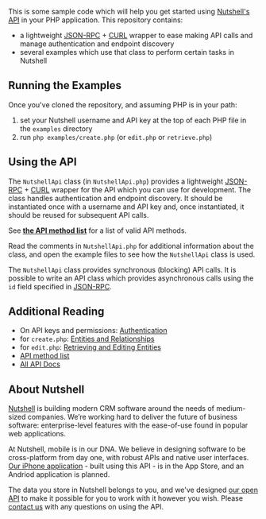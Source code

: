This is some sample code which will help you get started using [Nutshell's API](http://nutshell.com/api) in your PHP application. This repository contains:

* a lightweight [JSON-RPC](http://json-rpc.org/) + [CURL](http://php.net/manual/en/book.curl.php) wrapper to ease making API calls and manage authentication and endpoint discovery
* several examples which use that class to perform certain tasks in Nutshell

## Running the Examples

Once you've cloned the repository, and assuming PHP is in your path:

1. set your Nutshell username and API key at the top of each PHP file in the `examples` directory
2. run `php examples/create.php` (or `edit.php` or `retrieve.php`)

## Using the API

The `NutshellApi` class (in `NutshellApi.php`) provides a lightweight [JSON-RPC](http://json-rpc.org/) + [CURL](http://php.net/manual/en/book.curl.php) wrapper for the API which you can use for development. The class handles authentication and endpoint discovery. It should be instantiated once with a username and API key and, once instantiated, it should be reused for subsequent API calls.

See **[the API method list](http://www.nutshell.com/api/detail/class_nut___api___core.html)** for a list of valid API methods.

Read the comments in `NutshellApi.php` for additional information about the class, and open the example files to see how the `NutshellApi` class is used.

The `NutshellApi` class provides synchronous (blocking) API calls. It is possible to write an API class which provides asynchronous calls using the `id` field specified in [JSON-RPC](http://groups.google.com/group/json-rpc/web/json-rpc-2-0).

## Additional Reading

* On API keys and permissions: [Authentication](http://www.nutshell.com/api/authentication.html)
* for `create.php`: [Entities and Relationships](http://www.nutshell.com/api/entities-relationships.html)
* for `edit.php`: [Retrieving and Editing Entities](http://www.nutshell.com/api/retrieving-editing.html)
* [API method list](http://www.nutshell.com/api/detail/class_nut___api___core.html)
* [All API Docs](http://www.nutshell.com/api/)

## About Nutshell

[Nutshell](http://nutshell.com) is building modern CRM software around the needs of medium-sized companies. We’re working hard to deliver the future of business software: enterprise-level features with the ease-of-use found in popular web applications.

At Nutshell, mobile is in our DNA. We believe in designing software to be cross-platform from day one, with robust APIs and native user interfaces. [Our iPhone application](http://itunes.apple.com/us/app/nutshell/id337938121?mt=8) - built using this API - is in the App Store, and an Andriod application is planned.

The data you store in Nutshell belongs to you, and we've designed [our open API](http://nutshell.com/api) to make it possible for you to work with it however you wish. Please [contact us](http://www.nutshell.com/support/) with any questions on using the API.
